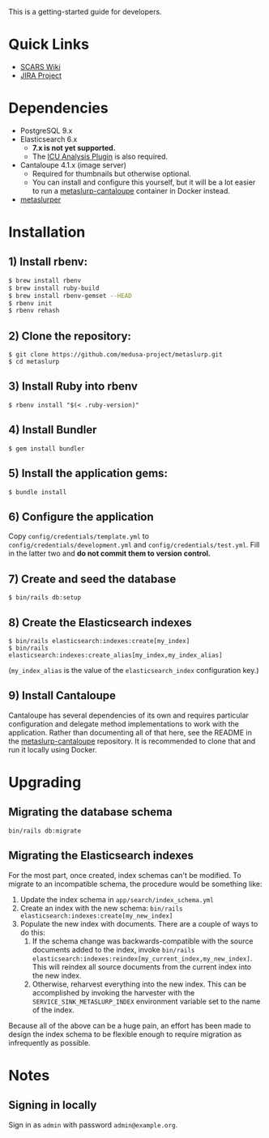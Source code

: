 This is a getting-started guide for developers.

# Quick Links

* [SCARS Wiki](https://wiki.illinois.edu/wiki/display/scrs/Search+Gateway)
* [JIRA Project](https://bugs.library.illinois.edu/projects/DLDS)

# Dependencies

* PostgreSQL 9.x
* Elasticsearch 6.x
    * **7.x is not yet supported.**
    * The [ICU Analysis Plugin](https://www.elastic.co/guide/en/elasticsearch/plugins/current/analysis-icu.html)
      is also required.
* Cantaloupe 4.1.x (image server)
    * Required for thumbnails but otherwise optional.
    * You can install and configure this yourself, but it will be a lot easier
      to run a
      [metaslurp-cantaloupe](https://github.com/medusa-project/metaslurp-cantaloupe)
      container in Docker instead.
* [metaslurper](https://github.com/medusa-project/metaslurper)

# Installation

## 1) Install rbenv:

```bash
$ brew install rbenv
$ brew install ruby-build
$ brew install rbenv-gemset --HEAD
$ rbenv init
$ rbenv rehash
```

## 2) Clone the repository:

```
$ git clone https://github.com/medusa-project/metaslurp.git
$ cd metaslurp
```

## 3) Install Ruby into rbenv

`$ rbenv install "$(< .ruby-version)"`

## 4) Install Bundler

`$ gem install bundler`

## 5) Install the application gems:

`$ bundle install`

## 6) Configure the application

Copy `config/credentials/template.yml` to `config/credentials/development.yml`
and `config/credentials/test.yml`. Fill in the latter two and **do not commit
them to version control.**

## 7) Create and seed the database

`$ bin/rails db:setup`

## 8) Create the Elasticsearch indexes

```
$ bin/rails elasticsearch:indexes:create[my_index]
$ bin/rails elasticsearch:indexes:create_alias[my_index,my_index_alias]
```

(`my_index_alias` is the value of the `elasticsearch_index` configuration key.)

## 9) Install Cantaloupe

Cantaloupe has several dependencies of its own and requires particular
configuration and delegate method implementations to work with the application.
Rather than documenting all of that here, see the README in the
[metaslurp-cantaloupe](https://github.com/medusa-project/metaslurp-cantaloupe)
repository. It is recommended to clone that and run it locally using Docker.

# Upgrading

## Migrating the database schema

`bin/rails db:migrate`

## Migrating the Elasticsearch indexes

For the most part, once created, index schemas can't be modified. To migrate
to an incompatible schema, the procedure would be something like:

1. Update the index schema in `app/search/index_schema.yml`
2. Create an index with the new schema:
   `bin/rails elasticsearch:indexes:create[my_new_index]`
3. Populate the new index with documents. There are a couple of ways to do
   this:
    1. If the schema change was backwards-compatible with the source documents
       added to the index, invoke
       `bin/rails elasticsearch:indexes:reindex[my_current_index,my_new_index]`.
       This will reindex all source documents from the current index into the
       new index.
    2. Otherwise, reharvest everything into the new index. This can be
       accomplished by invoking the harvester with the
       `SERVICE_SINK_METASLURP_INDEX` environment variable set to the name of
       the index.

Because all of the above can be a huge pain, an effort has been made to design
the index schema to be flexible enough to require migration as infrequently as
possible.

# Notes

## Signing in locally

Sign in as `admin` with password `admin@example.org`.
